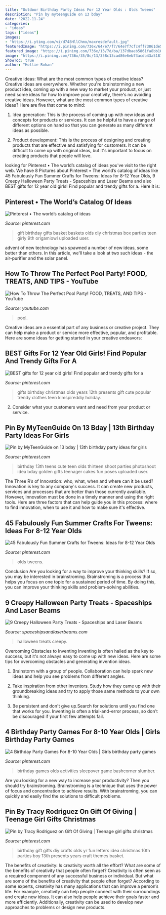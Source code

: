 ```yaml
---
title: "Outdoor Birthday Party Ideas For 12 Year Olds : Olds Tweens"
description: "Pin by myteenguide on 13 bday"
date: "2022-11-24"
categories:
- "ideas"
tags: ["ideas"]
images:
- "https://i.ytimg.com/vi/d748HllChmo/maxresdefault.jpg"
featuredImage: "https://i.pinimg.com/736x/64/e7/f7/64e7f7cfc4ff73061de524c5fb9878ba.jpg"
featured_image: "https://i.pinimg.com/736x/13/7d/ba/137dbaeb5861fa8bb101ea52f250cdc6--great-birthday-gifts-birthday-crafts.jpg"
image: "https://i.pinimg.com/736x/35/8c/13/358c13cad86e6eb73acdb43a51812ad4.jpg"
ShowToc: true
author: "Hollie Rohan"
---
```



Creative ideas: What are the most common types of creative ideas?
Creative ideas are everywhere. Whether you're brainstorming a new product idea, coming up with a new way to market your product, or just need some ideas for how to improve your creativity, there's no avoiding creative ideas. However, what are the most common types of creative ideas? Here are five that come to mind: 
1. Idea generation: This is the process of coming up with new ideas and concepts for products or services. It can be helpful to have a range of different options on hand so that you can generate as many different ideas as possible.

2. Product development: This is the process of designing and creating products that are effective and satisfying for customers. It can be difficult to come up with original ideas, but it's important to focus on creating products that people will love.


	

		
looking for Pinterest • The world’s catalog of ideas you've visit to the right web. We have 8 Pictures about Pinterest • The world’s catalog of ideas like 45 Fabulously Fun Summer Crafts for Tweens: Ideas for 8-12 Year Olds, 9 Creepy Halloween Party Treats - Spaceships and Laser Beams and also BEST gifts for 12 year old girls! Find popular and trendy gifts for a. Here it is:
		
    
## Pinterest • The World’s Catalog Of Ideas

<img loading=lazy src="https://s-media-cache-ak0.pinimg.com/564x/e3/e2/7b/e3e27ba4ea592f81fe6430e8cf36b31c.jpg" onerror="this.onerror=null;this.src='https://tse2.mm.bing.net/th?id=OIP.iyJU_jOj3gi5sZI2sCfdlQHaJ4&amp;pid=15.1';" alt="Pinterest • The world’s catalog of ideas">

_Source: pinterest.com_

>gift birthday gifts basket baskets olds diy christmas box parties teen girly 9th origamiowl uploaded user. 

	

advent of new technology has spawned a number of new ideas, some better than others. In this article, we'll take a look at two such ideas - the air-purifier and the solar panel.

    
## How To Throw The Perfect Pool Party! FOOD, TREATS, AND TIPS - YouTube

<img loading=lazy src="https://i.ytimg.com/vi/d748HllChmo/maxresdefault.jpg" onerror="this.onerror=null;this.src='https://tse4.mm.bing.net/th?id=OIP.6Q9aGoO-tDzvzohwKGZY1QHaEK&amp;pid=15.1';" alt="How To Throw The Perfect Pool Party! FOOD, TREATS, AND TIPS - YouTube">

_Source: youtube.com_

>pool. 

	

Creative ideas are a essential part of any business or creative project. They can help make a product or service more effective, popular, and profitable. Here are some ideas for getting started in your creative endeavors:

    
## BEST Gifts For 12 Year Old Girls! Find Popular And Trendy Gifts For A

<img loading=lazy src="https://i.pinimg.com/736x/64/e7/f7/64e7f7cfc4ff73061de524c5fb9878ba.jpg" onerror="this.onerror=null;this.src='https://tse4.mm.bing.net/th?id=OIP.5BSBuRgYgYiT80o_L5YeDgHaPH&amp;pid=15.1';" alt="BEST gifts for 12 year old girls! Find popular and trendy gifts for a">

_Source: pinterest.com_

>gifts birthday christmas olds years 12th presents gift cute popular trendy clothes teen kimspireddiy holiday. 

	

2. Consider what your customers want and need from your product or service.

    
## Pin By MyTeenGuide On 13 Bday | 13th Birthday Party Ideas For Girls

<img loading=lazy src="https://i.pinimg.com/originals/65/91/4a/65914a9269d29b76a09d37abd80225a2.jpg" onerror="this.onerror=null;this.src='https://tse1.mm.bing.net/th?id=OIP.bmvHBRIGjGli68zUEoXmBAHaLH&amp;pid=15.1';" alt="Pin by MyTeenGuide on 13 bday | 13th birthday party ideas for girls">

_Source: pinterest.com_

>birthday 13th teens cute teen olds thirteen shoot parties photoshoot idea bday golden gifts teenager cakes fun poses uploaded user. 

	

The Three R’s of Innovation: who, what, when and where can it be used?
Innovation is key to any company's success. It can create new products, services and processes that are better than those currently available. However, innovation must be done in a timely manner and using the right tools. Here are three factors that can help guide you in this process: where to find innovation, when to use it and how to make sure it's effective.

    
## 45 Fabulously Fun Summer Crafts For Tweens: Ideas For 8-12 Year Olds

<img loading=lazy src="https://i.pinimg.com/736x/34/c5/69/34c569b49d298d7ff35b22d382fea43e.jpg" onerror="this.onerror=null;this.src='https://tse1.mm.bing.net/th?id=OIP.nUrv2481NrxEun55nr7Q2wHaLH&amp;pid=15.1';" alt="45 Fabulously Fun Summer Crafts for Tweens: Ideas for 8-12 Year Olds">

_Source: pinterest.com_

>olds tweens. 

	

Conclusion
Are you looking for a way to improve your thinking skills? If so, you may be interested in brainstroming. Brainstroming is a process that helps you focus on one topic for a sustained period of time. By doing this, you can improve your thinking skills and problem-solving abilities.

    
## 9 Creepy Halloween Party Treats - Spaceships And Laser Beams

<img loading=lazy src="https://spaceshipsandlaserbeams.com/wp-content/uploads/2015/09/halloween-kids-party-food-ides.jpg" onerror="this.onerror=null;this.src='https://tse2.mm.bing.net/th?id=OIP.u0i-N6LPVdsDGymKJV22lAHaLH&amp;pid=15.1';" alt="9 Creepy Halloween Party Treats - Spaceships and Laser Beams">

_Source: spaceshipsandlaserbeams.com_

>halloween treats creepy. 

	

Overcoming Obstacles to Inventing
Inventing is often hailed as the key to success, but it's not always easy to come up with new ideas. Here are some tips for overcoming obstacles and generating invention ideas.
1. Brainstorm with a group of people. Collaboration can help spark new ideas and help you see problems from different angles.

2. Take inspiration from other inventors. Study how they came up with their groundbreaking ideas and try to apply those same methods to your own thinking.

3. Be persistent and don't give up.Search for solutions until you find one that works for you. Inventing is often a trial-and-error process, so don't be discouraged if your first few attempts fail.

    
## 4 Birthday Party Games For 8-10 Year Olds | Girls Birthday Party Games

<img loading=lazy src="https://i.pinimg.com/736x/35/8c/13/358c13cad86e6eb73acdb43a51812ad4.jpg" onerror="this.onerror=null;this.src='https://tse3.mm.bing.net/th?id=OIP.Z-TDnG-tAbBoTd9ci-NGHQHaJ4&amp;pid=15.1';" alt="4 Birthday Party Games For 8-10 Year Olds | Girls birthday party games">

_Source: pinterest.com_

>birthday games olds activities sleepover game bashcorner slumber. 

	

Are you looking for a new way to increase your productivity? Then you should try brainstroming. Brainstroming is a technique that uses the power of focus and concentration to achieve results. With brainstroming, you can quickly and easily find the solutions to difficult problems.

    
## Pin By Tracy Rodriguez On Gift Of Giving | Teenage Girl Gifts Christmas

<img loading=lazy src="https://i.pinimg.com/736x/13/7d/ba/137dbaeb5861fa8bb101ea52f250cdc6--great-birthday-gifts-birthday-crafts.jpg" onerror="this.onerror=null;this.src='https://tse1.mm.bing.net/th?id=OIP.87BjHct__06Dw2SWjiQfmgHaJ6&amp;pid=15.1';" alt="Pin by Tracy Rodriguez on Gift Of Giving | Teenage girl gifts christmas">

_Source: pinterest.com_

>birthday gift gifts diy crafts olds yr fun letters idea christmas 10th parties boy 13th presents years craft themes basket. 

	

The benefits of creativity: Is creativity worth all the effort? What are some of the benefits of creativity that people often forget?
Creativity is often seen as a required component of any successful business or individual. But what are some of the benefits of creativity that people often forget? According to some experts, creativity has many applications that can improve a person’s life. For example, creativity can help people connect with their surroundings and create new ideas. It can also help people achieve their goals faster and more efficiently. Additionally, creativity can be used to develop new approaches to problems or design new products.


